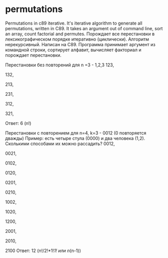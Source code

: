 # permutations
Permutations in c89 iterative. It's iterative algorithm to generate all permutations, written in C89. It takes an argument out of command line, sort an array, count factorial and permutes.
Порождает все перестановки в лексикографическом порядке итеративно (циклически).
Алгоритм нерекурсивный. Написан на С89. Программа принимает аргумент из командной строки, сортирует алфавит, вычисляет факториал и порождает перестановки. 

Перестановки без повторений для n =3 - 1,2,3
123,

132,

213,

231,

312,

321,

Ответ: 6 (n!)

Перестановки с повторением для n=4, k=3 - 0012 (0 повторяется дважды)
Пример: есть четыре стула (0000) и два человека (1,2). Сколькими способами их можно  рассадить?
0012,

0021,

0102,

0120,

0201,

0210,

1002,

1020,

1200,

2001,

2010,

2100
Ответ: 12 (n!/2!*1!*1! или n*(n-1))
